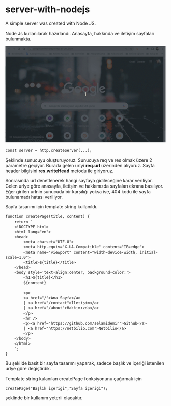 # server-with-nodejs
A simple server was created with Node JS. 

Node Js kullanılarak hazırlandı. Anasayfa, hakkında ve iletişim sayfaları bulunmakta.

![Node Js İle Sunucu Oluşturma](node-js-sunucu-01.gif "Node JS İle Sunucu Oluşturma")

```
const server = http.createServer(...);
```

Şeklinde sunucuyu oluşturuyoruz. Sunucuya req ve res olmak üzere 2 parametre geçiyor. Burada gelen urlyi **req.url** üzerinden alıyoruz. Sayfa header bilgisini **res.writeHead** metodu ile giriyoruz. 

Sonrasında url denetlenerek hangi sayfaya gidileceğine karar veriliyor. Gelen urlye göre anasayfa, iletişim ve hakkımızda sayfaları ekrana basılıyor. Eğer girilen urlnin sunucuda bir karşılığı yoksa ise, 404 kodu ile sayfa bulunamadı hatası veriliyor.

Sayfa tasarımı için template string kullanıldı.

```
function createPage(title, content) {
    return `
    <!DOCTYPE html>
    <html lang="en">
    <head>
        <meta charset="UTF-8">
        <meta http-equiv="X-UA-Compatible" content="IE=edge">
        <meta name="viewport" content="width=device-width, initial-scale=1.0">
        <title>${title}</title>
    </head>
    <body style='text-align:center, background-color:'>
        <h1>${title}</h1>
        ${content}

        <p>
        <a href="/">Ana Sayfa</a>
        | <a href="/contact">İletişim</a>
        | <a href="/about">Hakkımızda</a>
        </p>
        <hr />
        <p><a href="https://github.com/selamidemir">Github</a> 
        | <a href="https://netbilio.com">Netbilio</a>
        </p>
    </body>
    </html>
    `;
}
```

Bu şekilde basit bir sayfa tasarımı yaparak, sadece başlık ve içeriği istenilen urlye göre değiştirdik.

Template string kulanılan createPage fonksiyonunu çağırmak için

```
createPage("Başlık içeriği","Sayfa içeriği");
```

şeklinde bir kullanım yeterli olacaktır.


